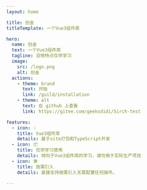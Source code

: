 ```yaml
---
layout: home

title: 创金
titleTemplate: 一个Vue3组件库

hero:
  name: 创金
  text: 一个Vue3组件库
  tagline: 没啥特点仅供学习
  image:
    src: /logo.png
    alt: 创金
  actions:
    - theme: brand
      text: 开始
      link: /guild/installation
    - theme: alt
      text: 在 github 上查看
      link: https://gitee.com/geeksdidi/5irch-test

features:
  - icon: 💡
    title: Vue3组件库
    details: 基于vite打包和TypeScript开发
  - icon: 📦
    title: 仅供学习使用
    details: 倾向于Vue3组件库的学习，请勿用于实际生产项目
  - icon: 🛠️
    title: 按需引入
    details: 直接支持按需引入无需配置任何插件。

---
```



